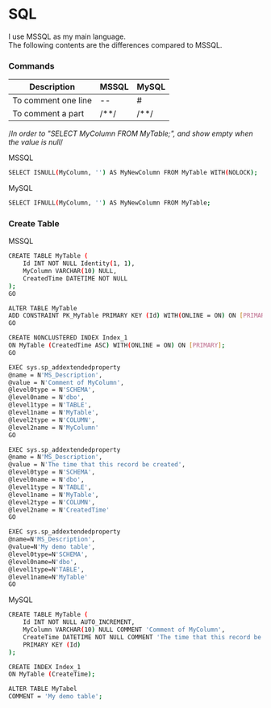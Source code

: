 # SQL
I use MSSQL as my main language.
<br />
The following contents are the differences compared to MSSQL.

### Commands
| Description | MSSQL | MySQL |
| ----------- | ----- | ----- |
| To comment one line | -- | # |
| To comment a part | /**/ | /**/ |

/*In order to "SELECT MyColumn FROM MyTable;", and show empty when the value is null*/

MSSQL
```bash
SELECT ISNULL(MyColumn, '') AS MyNewColumn FROM MyTable WITH(NOLOCK);
```

MySQL
```bash
SELECT IFNULL(MyColumn, '') AS MyNewColumn FROM MyTable;
```

### Create Table
MSSQL
```bash
CREATE TABLE MyTable (
    Id INT NOT NULL Identity(1, 1),
    MyColumn VARCHAR(10) NULL,
    CreatedTime DATETIME NOT NULL
);
GO

ALTER TABLE MyTable
ADD CONSTRAINT PK_MyTable PRIMARY KEY (Id) WITH(ONLINE = ON) ON [PRIMARY];
GO

CREATE NONCLUSTERED INDEX Index_1
ON MyTable (CreatedTime ASC) WITH(ONLINE = ON) ON [PRIMARY];
GO

EXEC sys.sp_addextendedproperty
@name = N'MS_Description',
@value = N'Comment of MyColumn',
@level0type = N'SCHEMA',
@level0name = N'dbo',
@level1type = N'TABLE',
@level1name = N'MyTable',
@level2type = N'COLUMN',
@level2name = N'MyColumn'
GO

EXEC sys.sp_addextendedproperty
@name = N'MS_Description',
@value = N'The time that this record be created',
@level0type = N'SCHEMA',
@level0name = N'dbo',
@level1type = N'TABLE',
@level1name = N'MyTable',
@level2type = N'COLUMN',
@level2name = N'CreatedTime'
GO

EXEC sys.sp_addextendedproperty
@name=N'MS_Description',
@value=N'My demo table',
@level0type=N'SCHEMA',
@level0name=N'dbo',
@level1type=N'TABLE',
@level1name=N'MyTable'
GO

```

MySQL
```bash
CREATE TABLE MyTable (
    Id INT NOT NULL AUTO_INCREMENT,
    MyColumn VARCHAR(10) NULL COMMENT 'Comment of MyColumn',
    CreateTime DATETIME NOT NULL COMMENT 'The time that this record be created',
    PRIMARY KEY (Id)
);

CREATE INDEX Index_1
ON MyTable (CreateTime);

ALTER TABLE MyTabel
COMMENT = 'My demo table';
```